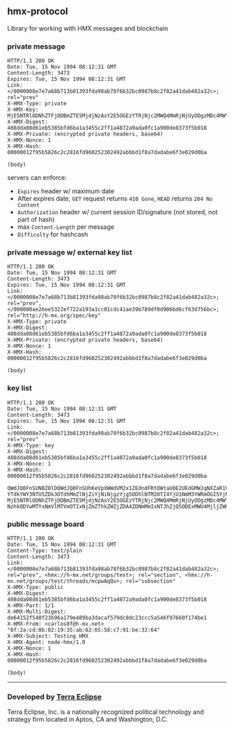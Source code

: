 ## hmx-protocol

Library for working with HMX messages and blockchain

### private message

```
HTTP/1.1 200 OK
Date: Tue, 15 Nov 1994 08:12:31 GMT
Content-Length: 3473
Expires: Tue, 15 Nov 1994 08:12:31 GMT
Link: </0000008e7e7a68b713b81393fda98ab78f6b32bc0987b8c2f82a41dab482a32c>; rel="prev"
X-HMX-Type: private
X-HMX-Key: MjE5NTRlODNhZTFjODBmZTE5MjdjNzAxY2E5OGEzYTRjNjc2MWQ4MmRjNjUyODgzMDc4MWY4YmU4YzNlNWJhNyAgLQo=
X-HMX-Digest: 408dda08d61eb5385bfd6ba1a3455c2ff1a4872a9ada0fc1a900de8373f5b018
X-HMX-Private: (encrypted private headers, base64)
X-HMX-Nonce: 1
X-HMX-Hash: 00000012f95b5826c2c2816fd960252302492abbbd1f8a7dadabe6f3e029d0ba

(body)
```

servers can enforce:

- `Expires` header w/ maximum date
- After expires date, `GET` request returns `410 Gone`, `HEAD` returns `204 No Content`
- `Authorization` header w/ current session ID/signature (not stored, not part of hash)
- max `Content-Length` per message
- `Difficulty` for hashcash

### private message w/ external key list

```
HTTP/1.1 200 OK
Date: Tue, 15 Nov 1994 08:12:31 GMT
Content-Length: 3473
Expires: Tue, 15 Nov 1994 08:12:31 GMT
Link: </0000008e7e7a68b713b81393fda98ab78f6b32bc0987b8c2f82a41dab482a32c>; rel="prev", </000000ae26ee5322ef722a193a1cc01cdc41ae39b789df0d906bd6cf63d756bc>; rel="http://h-mx.org/spec/key"
X-HMX-Type: private
X-HMX-Digest: 408dda08d61eb5385bfd6ba1a3455c2ff1a4872a9ada0fc1a900de8373f5b018
X-HMX-Private: (encrypted private headers, base64)
X-HMX-Nonce: 1
X-HMX-Hash: 00000012f95b5826c2c2816fd960252302492abbbd1f8a7dadabe6f3e029d0ba

(body)
```

### key list

```
HTTP/1.1 200 OK
Date: Tue, 15 Nov 1994 08:12:31 GMT
Content-Length: 3473
Expires: Tue, 15 Nov 1994 08:12:31 GMT
Link: </0000008e7e7a68b713b81393fda98ab78f6b32bc0987b8c2f82a41dab482a32c>; rel="prev"
X-HMX-Type: key
X-HMX-Digest: 408dda08d61eb5385bfd6ba1a3455c2ff1a4872a9ada0fc1a900de8373f5b018
X-HMX-Nonce: 1
X-HMX-Hash: 00000012f95b5826c2c2816fd960252302492abbbd1f8a7dadabe6f3e029d0ba

QWdJQ0FnSUNBZ0lDQWdJQ0FnSUhKeVpXWWdVM2x1ZEdndFRtOWtaU0E2UEdGMWJqNXZaR1VwS1NrCg==
YTdkYWY3NTU5ZDk3OTdhMmZlNjZiYjNiNjgzYjg5ODhlNTM2OTI4YjU1NmM3YWRmOGI5YjNlZmZhYjc0YzQ4OCAgLQo=
MjE5NTRlODNhZTFjODBmZTE5MjdjNzAxY2E5OGEzYTRjNjc2MWQ4MmRjNjUyODgzMDc4MWY4YmU4YzNlNWJhNyAgLQo=
NzhkODYwMTYxNmVlMTVmOTIxNjZmZThkZWZjZDA4ZDNmMmIxNTJhZjQ5ODExMWU4MjljZWU1MzNjZDE2NDY0YyAgLQo=
```

### public message board

```
HTTP/1.1 200 OK
Date: Tue, 15 Nov 1994 08:12:31 GMT
Content-Type: text/plain
Content-Length: 3473
Link: </0000008e7e7a68b713b81393fda98ab78f6b32bc0987b8c2f82a41dab482a32c>; rel="prev", <hmx://h-mx.net/groups/test>; rel="section", <hmx://h-mx.net/groups/test/threads/mcpwAqQv>; rel="subsection"
X-HMX-Type: public
X-HMX-Digest: 408dda08d61eb5385bfd6ba1a3455c2ff1a4872a9ada0fc1a900de8373f5b018
X-HMX-Part: 1/1
X-HMX-Multi-Digest: de64152f540f23b96a179e489ba3dacaf579dc8dc23ccc5a546f97660f174be1
X-HMX-From: <carlos8f@h-mx.net> "6f:2a:cd:0b:02:19:35:ab:62:65:58:c7:91:be:32:64"
X-HMX-Subject: Testing HMX
X-HMX-Agent: node-hmx/1.0
X-HMX-Nonce: 1
X-HMX-Hash: 00000012f95b5826c2c2816fd960252302492abbbd1f8a7dadabe6f3e029d0ba

(body)
```

- - -

### Developed by [Terra Eclipse](http://www.terraeclipse.com)
Terra Eclipse, Inc. is a nationally recognized political technology and
strategy firm located in Aptos, CA and Washington, D.C.
